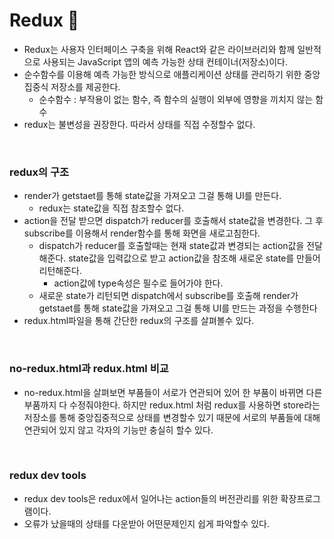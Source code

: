# Redux  :tophat:
- Redux는 사용자 인터페이스 구축을 위해 React와 같은 라이브러리와 함께 일반적으로 사용되는 JavaScript 앱의 예측 가능한 상태 컨테이너(저장소)이다. <br>
- 순수함수를 이용해 예측 가능한 방식으로 애플리케이션 상태를 관리하기 위한 중앙 집중식 저장소를 제공한다. <br>
    - 순수함수 : 부작용이 없는 함수, 즉 함수의 실행이 외부에 영향을 끼치지 않는 함수
- redux는 불변성을 권장한다. 따라서 상태를 직접 수정할수 없다. <br>
<br>


### redux의 구조
-  render가 getstaet를 통해 state값을 가져오고 그걸 통해 UI를 만든다. <br>
    - redux는 state값을 직접 참조할수 없다. 
-  action을 전달 받으면 dispatch가 reducer를 호출해서 state값을 변경한다. 그 후 subscribe를 이용해서 render함수를 통해 화면을 새로고침한다. <br>
    - dispatch가 reducer를 호출할때는 현재 state값과 변경되는 action값을 전달해준다. state값을 입력값으로 받고 action값을 참조해 새로운 state를 만들어 리턴해준다.<br>
        - action값에 type속성은 필수로 들어가야 한다.
    - 새로운 state가 리턴되면 dispatch에서 subscribe를 호출해 render가 getstaet를 통해 state값을 가져오고 그걸 통해 UI를 만드는 과정을 수행한다 <br>
- redux.html파일을 통해 간단한 redux의 구조를 살펴볼수 있다.

<br>

### no-redux.html과 redux.html 비교
- no-redux.html을 살펴보면 부품들이 서로가 연관되어 있어 한 부품이 바뀌면 다른 부품까지 다 수정줘야한다. 
하지만 redux.html 처럼 redux를 사용하면 store라는 저장소를 통해 중앙집중적으로 상태를 변경할수 있기 때문에 서로의 부품들에 대해 연관되어 있지 않고
각자의 기능만 충실히 할수 있다.

<br>

### redux dev tools
- redux dev tools은 redux에서 일어나는 action들의 버전관리를 위한 확장프로그램이다.
- 오류가 났을때의 상태를 다운받아 어떤문제인지 쉽게 파악할수 있다.

<br>









